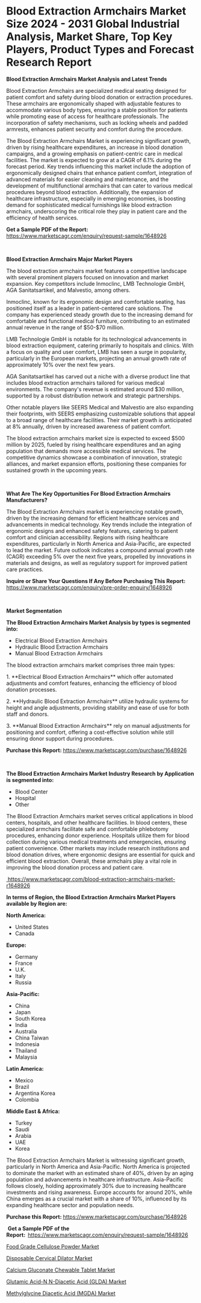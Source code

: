 <p><h1>Blood Extraction Armchairs Market Size 2024 - 2031 Global Industrial Analysis, Market Share, Top Key Players, Product Types and Forecast Research Report</h1></p><p><strong>Blood Extraction Armchairs Market Analysis and Latest Trends</strong></p>
<p><p>Blood Extraction Armchairs are specialized medical seating designed for patient comfort and safety during blood donation or extraction procedures. These armchairs are ergonomically shaped with adjustable features to accommodate various body types, ensuring a stable position for patients while promoting ease of access for healthcare professionals. The incorporation of safety mechanisms, such as locking wheels and padded armrests, enhances patient security and comfort during the procedure.</p><p>The Blood Extraction Armchairs Market is experiencing significant growth, driven by rising healthcare expenditures, an increase in blood donation campaigns, and a growing emphasis on patient-centric care in medical facilities. The market is expected to grow at a CAGR of 6.1% during the forecast period. Key trends influencing this market include the adoption of ergonomically designed chairs that enhance patient comfort, integration of advanced materials for easier cleaning and maintenance, and the development of multifunctional armchairs that can cater to various medical procedures beyond blood extraction. Additionally, the expansion of healthcare infrastructure, especially in emerging economies, is boosting demand for sophisticated medical furnishings like blood extraction armchairs, underscoring the critical role they play in patient care and the efficiency of health services.</p></p>
<p><strong>Get a Sample PDF of the Report:&nbsp;</strong> <a href="https://www.marketscagr.com/enquiry/request-sample/1648926?utm_campaign=1564&utm_medium=2&utm_source=Github&utm_content=ia&utm_term=15102024&utm_id=blood-extraction-armchairs">https://www.marketscagr.com/enquiry/request-sample/1648926</a></p>
<p>&nbsp;</p>
<p><strong>Blood Extraction Armchairs Major Market Players</strong></p>
<p><p>The blood extraction armchairs market features a competitive landscape with several prominent players focused on innovation and market expansion. Key competitors include Inmoclinc, LMB Technologie GmbH, AGA Sanitatsartikel, and Malvestio, among others. </p><p>Inmoclinc, known for its ergonomic design and comfortable seating, has positioned itself as a leader in patient-centered care solutions. The company has experienced steady growth due to the increasing demand for comfortable and functional medical furniture, contributing to an estimated annual revenue in the range of $50-$70 million.</p><p>LMB Technologie GmbH is notable for its technological advancements in blood extraction equipment, catering primarily to hospitals and clinics. With a focus on quality and user comfort, LMB has seen a surge in popularity, particularly in the European markets, projecting an annual growth rate of approximately 10% over the next few years.</p><p>AGA Sanitatsartikel has carved out a niche with a diverse product line that includes blood extraction armchairs tailored for various medical environments. The company's revenue is estimated around $30 million, supported by a robust distribution network and strategic partnerships.</p><p>Other notable players like SEERS Medical and Malvestio are also expanding their footprints, with SEERS emphasizing customizable solutions that appeal to a broad range of healthcare facilities. Their market growth is anticipated at 8% annually, driven by increased awareness of patient comfort.</p><p>The blood extraction armchairs market size is expected to exceed $500 million by 2025, fueled by rising healthcare expenditures and an aging population that demands more accessible medical services. The competitive dynamics showcase a combination of innovation, strategic alliances, and market expansion efforts, positioning these companies for sustained growth in the upcoming years.</p></p>
<p>&nbsp;</p>
<p><strong>What Are The Key Opportunities For Blood Extraction Armchairs Manufacturers?</strong></p>
<p><p>The Blood Extraction Armchairs market is experiencing notable growth, driven by the increasing demand for efficient healthcare services and advancements in medical technology. Key trends include the integration of ergonomic designs and enhanced safety features, catering to patient comfort and clinician accessibility. Regions with rising healthcare expenditures, particularly in North America and Asia-Pacific, are expected to lead the market. Future outlook indicates a compound annual growth rate (CAGR) exceeding 5% over the next five years, propelled by innovations in materials and designs, as well as regulatory support for improved patient care practices.</p></p>
<p><strong>Inquire or Share Your Questions If Any Before Purchasing This Report:</strong> <a href="https://www.marketscagr.com/enquiry/pre-order-enquiry/1648926?utm_campaign=1564&utm_medium=2&utm_source=Github&utm_content=ia&utm_term=15102024&utm_id=blood-extraction-armchairs">https://www.marketscagr.com/enquiry/pre-order-enquiry/1648926</a></p>
<p>&nbsp;</p>
<p><strong>Market Segmentation</strong></p>
<p><strong>The Blood Extraction Armchairs Market Analysis by types is segmented into:</strong></p>
<p><ul><li>Electrical Blood Extraction Armchairs</li><li>Hydraulic Blood Extraction Armchairs</li><li>Manual Blood Extraction Armchairs</li></ul></p>
<p><p>The blood extraction armchairs market comprises three main types: </p><p>1. **Electrical Blood Extraction Armchairs** which offer automated adjustments and comfort features, enhancing the efficiency of blood donation processes.  </p><p>2. **Hydraulic Blood Extraction Armchairs** utilize hydraulic systems for height and angle adjustments, providing stability and ease of use for both staff and donors.  </p><p>3. **Manual Blood Extraction Armchairs** rely on manual adjustments for positioning and comfort, offering a cost-effective solution while still ensuring donor support during procedures.</p></p>
<p><strong>Purchase this Report:&nbsp;</strong><a href="https://www.marketscagr.com/purchase/1648926?utm_campaign=1564&utm_medium=2&utm_source=Github&utm_content=ia&utm_term=15102024&utm_id=blood-extraction-armchairs">https://www.marketscagr.com/purchase/1648926</a></p>
<p>&nbsp;</p>
<p><strong>The Blood Extraction Armchairs Market Industry Research by Application is segmented into:</strong></p>
<p><ul><li>Blood Center</li><li>Hospital</li><li>Other</li></ul></p>
<p><p>The Blood Extraction Armchairs market serves critical applications in blood centers, hospitals, and other healthcare facilities. In blood centers, these specialized armchairs facilitate safe and comfortable phlebotomy procedures, enhancing donor experience. Hospitals utilize them for blood collection during various medical treatments and emergencies, ensuring patient convenience. Other markets may include research institutions and blood donation drives, where ergonomic designs are essential for quick and efficient blood extraction. Overall, these armchairs play a vital role in improving the blood donation process and patient care.</p></p>
<p><a href="https://www.marketscagr.com/blood-extraction-armchairs-market-r1648926?utm_campaign=1564&utm_medium=2&utm_source=Github&utm_content=ia&utm_term=15102024&utm_id=blood-extraction-armchairs">&nbsp;https://www.marketscagr.com/blood-extraction-armchairs-market-r1648926</a></p>
<p><strong>In terms of Region, the Blood Extraction Armchairs Market Players available by Region are:</strong></p>
<p>
    <p> <strong> North America: </strong>
        <ul>
            <li>United States</li>
            <li>Canada</li>
        </ul>
        </p> 
    <p> <strong> Europe: </strong>
        <ul>
            <li>Germany</li>
            <li>France</li>
            <li>U.K.</li>
            <li>Italy</li>
            <li>Russia</li>
        </ul>
        </p> 
    <p> <strong> Asia-Pacific: </strong>
        <ul>
            <li>China</li>
            <li>Japan</li>
            <li>South Korea</li>
            <li>India</li>
            <li>Australia</li>
            <li>China Taiwan</li>
            <li>Indonesia</li>
            <li>Thailand</li>
            <li>Malaysia</li>
        </ul>
        </p> 
    <p> <strong> Latin America: </strong>
        <ul>
            <li>Mexico</li>
            <li>Brazil</li>
            <li>Argentina Korea</li>
            <li>Colombia</li>
        </ul>
        </p> 
    <p> <strong> Middle East & Africa: </strong>
        <ul>
            <li>Turkey</li>
            <li>Saudi</li>
            <li>Arabia</li>
            <li>UAE</li>
            <li>Korea</li>
        </ul>
    </p>
    </p>
<p><p>The Blood Extraction Armchairs Market is witnessing significant growth, particularly in North America and Asia-Pacific. North America is projected to dominate the market with an estimated share of 40%, driven by an aging population and advancements in healthcare infrastructure. Asia-Pacific follows closely, holding approximately 30% due to increasing healthcare investments and rising awareness. Europe accounts for around 20%, while China emerges as a crucial market with a share of 10%, influenced by its expanding healthcare sector and population needs.</p></p>
<p><strong>Purchase this Report: </strong><a href="https://www.marketscagr.com/purchase/1648926?utm_campaign=1564&utm_medium=2&utm_source=Github&utm_content=ia&utm_term=15102024&utm_id=blood-extraction-armchairs">https://www.marketscagr.com/purchase/1648926</a></p>
<p>&nbsp;<strong>Get a Sample PDF of the Report:&nbsp;&nbsp;</strong><a href="https://www.marketscagr.com/enquiry/request-sample/1648926?utm_campaign=1564&utm_medium=2&utm_source=Github&utm_content=ia&utm_term=15102024&utm_id=blood-extraction-armchairs">https://www.marketscagr.com/enquiry/request-sample/1648926</a></p>
<p><strong></strong></p>
<p><p><a href="https://www.linkedin.com/pulse/global-food-grade-cellulose-powder-market-trends-analysis-neuve?utm_campaign=1564&utm_medium=2&utm_source=Github&utm_content=ia&utm_term=15102024&utm_id=blood-extraction-armchairs">Food Grade Cellulose Powder Market</a></p><p><a href="https://www.linkedin.com/pulse/global-disposable-cervical-dilator-market-trends-insights-bufge?utm_campaign=1564&utm_medium=2&utm_source=Github&utm_content=ia&utm_term=15102024&utm_id=blood-extraction-armchairs">Disposable Cervical Dilator Market</a></p><p><a href="https://www.linkedin.com/pulse/calcium-gluconate-chewable-tablet-market-research-report-n1tbe?trk=public_post_embed_feed-article-content&utm_campaign=1564&utm_medium=2&utm_source=Github&utm_content=ia&utm_term=15102024&utm_id=blood-extraction-armchairs">Calcium Gluconate Chewable Tablet Market</a></p><p><a href="https://www.linkedin.com/pulse/analyzing-glutamic-acid-nn-diacetic-acid-glda-market-t3hxe?trk=public_post_embed_feed-article-content&utm_campaign=1564&utm_medium=2&utm_source=Github&utm_content=ia&utm_term=15102024&utm_id=blood-extraction-armchairs">Glutamic Acid-N,N-Diacetic Acid (GLDA) Market</a></p><p><a href="https://www.linkedin.com/pulse/future-innovation-global-methylglycine-diacetic-acid-mgda-gc2ee?trk=public_post_embed_feed-article-content&utm_campaign=1564&utm_medium=2&utm_source=Github&utm_content=ia&utm_term=15102024&utm_id=blood-extraction-armchairs">Methylglycine Diacetic Acid (MGDA) Market</a></p></p>